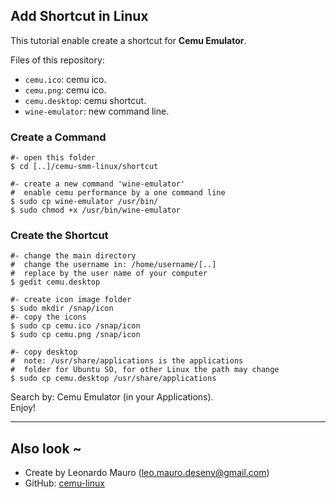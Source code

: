 ## Add Shortcut in Linux

This tutorial enable create a shortcut for **Cemu Emulator**.   

Files of this repository:
- `cemu.ico`: cemu ico.
- `cemu.png`: cemu ico.
- `cemu.desktop`: cemu shortcut.
- `wine-emulator`: new command line.

### Create a Command

```shell
#- open this folder
$ cd [..]/cemu-smm-linux/shortcut

#- create a new command 'wine-emulator'
#  enable cemu performance by a one command line
$ sudo cp wine-emulator /usr/bin/
$ sudo chmod +x /usr/bin/wine-emulator
```

### Create the Shortcut

```shell
#- change the main directory
#  change the username in: /home/username/[..]
#  replace by the user name of your computer
$ gedit cemu.desktop

#- create icon image folder
$ sudo mkdir /snap/icon
#- copy the icons
$ sudo cp cemu.ico /snap/icon
$ sudo cp cemu.png /snap/icon

#- copy desktop
#  note: /usr/share/applications is the applications 
#  folder for Ubuntu SO, for other Linux the path may change
$ sudo cp cemu.desktop /usr/share/applications
```

Search by: Cemu Emulator (in your Applications).   
Enjoy!   

---
   
## Also look ~      
- Create by Leonardo Mauro (leo.mauro.desenv@gmail.com)
- GitHub: [cemu-linux](https://github.com/leomaurodesenv/cemu-linux)